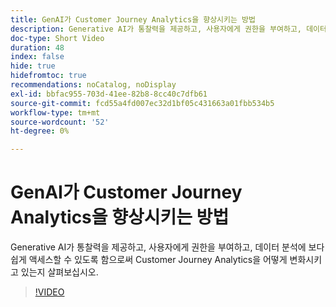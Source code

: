 ```yaml
---
title: GenAI가 Customer Journey Analytics을 향상시키는 방법
description: Generative AI가 통찰력을 제공하고, 사용자에게 권한을 부여하고, 데이터 분석에 보다 쉽게 액세스할 수 있도록 함으로써 Customer Journey Analytics을 어떻게 변화시키고 있는지 살펴보십시오.
doc-type: Short Video
duration: 48
index: false
hide: true
hidefromtoc: true
recommendations: noCatalog, noDisplay
exl-id: bbfac955-703d-41ee-82b8-8cc40c7dfb61
source-git-commit: fcd55a4fd007ec32d1bf05c431663a01fbb534b5
workflow-type: tm+mt
source-wordcount: '52'
ht-degree: 0%

---
```


# GenAI가 Customer Journey Analytics을 향상시키는 방법

Generative AI가 통찰력을 제공하고, 사용자에게 권한을 부여하고, 데이터 분석에 보다 쉽게 액세스할 수 있도록 함으로써 Customer Journey Analytics을 어떻게 변화시키고 있는지 살펴보십시오.

<!-- 62_S106_3442453_47_how-genai-enhances-customer-journey-analytics -->
>[!VIDEO](https://video.tv.adobe.com/v/3458377/?learn=on&enablevpops=true)
